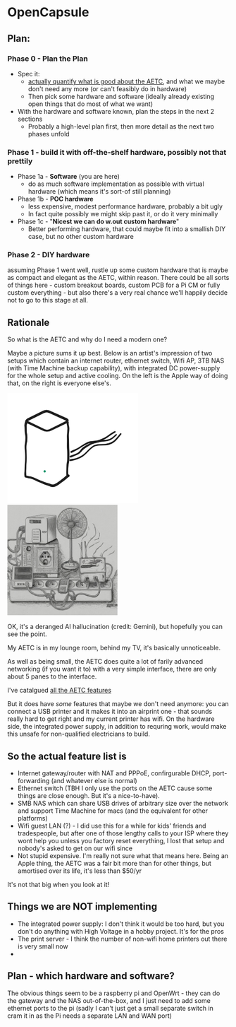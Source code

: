 # OpenCapsule

## Plan:

### Phase 0 - Plan the Plan

* Spec it:
  * [actually quantify what is good about the AETC](AETC%20Features.md), and what we maybe don't need any more (or can't feasibly do in hardware)
  * Then pick some hardware and software (ideally already existing open things that do most of what we want)
* With the hardware and software known, plan the steps in the next 2 sections
  * Probably a high-level plan first, then more detail as the next two phases unfold

### Phase 1 - build it with off-the-shelf hardware, possibly not that prettily
* Phase 1a - **Software** (you are here)
  * do as much software implementation as possible with virtual hardware (which means it's sort-of still planning)
* Phase 1b - **POC hardware**
  * less expensive, modest performance hardware, probably a bit ugly
  * In fact quite possibly we might skip past it, or do it very minimally
* Phase 1c - "**Nicest we can do w.out custom hardware**"
  * Better performing hardware, that could maybe fit into a smallish DIY case, but no other custom hardware

### Phase 2 - DIY hardware
assuming Phase 1 went well, rustle up some custom hardware that is maybe as compact and elegant as the AETC, within reason. There could be all sorts of things here - custom breakout boards, custom PCB for a Pi CM or fully custom everything - but also there's a very real chance we'll happily decide not to go to this stage at all.


## Rationale

So what is the AETC and why do I need a modern one?

Maybe a picture sums it up best. Below is an artist's impression of two setups which contain an internet router, ethernet switch, Wifi AP, 3TB NAS (with Time Machine backup capability), with integrated DC power-supply for the whole setup and active cooling. On the left is the Apple way of doing that, on the right is everyone else's.

<img src="AETC.svg" alt="OC Logo" height="250px"/> <img src="Gemini_Generated_Image_lrc3hmlrc3hmlrc3.jpeg" alt="OC Logo" width="250px"/>

OK, it's a deranged AI hallucination (credit: Gemini), but hopefully you can see the point.

My AETC is in my lounge room, behind my TV, it's basically unnoticeable.

As well as being small, the AETC does quite a lot of farily advanced networking (if you want it to) with a very simple interface, there are only about 5 panes to the interface.

I've catalgued [all the AETC features](AETC%20Features.md)

But it does have *some* features that maybe we don't need anymore: you can connect a USB printer and it makes it into an airprint one - that sounds really hard to get right and my current printer has wifi. On the hardware side, the integrated power supply, in addition to requring work, would make this unsafe for non-qualified electricians to build.

## So the actual feature list is
* Internet gateway/router with NAT and PPPoE, confirgurable DHCP, port-forwarding (and whatever else is normal)
* Ethernet switch (TBH I only use the ports on the AETC cause some things are close enough. But it's a nice-to-have). 
* SMB NAS which can share USB drives of arbitrary size over the network and support Time Machine for macs (and the equivalent for other platforms)
* Wifi guest LAN (?) - I did use this for a while for kids' friends and tradespeople, but after one of those lengthy calls to your ISP where they wont help you unless you factory reset everything, I lost that setup and nobody's asked to get on our wifi since
* Not stupid expensive. I'm really not sure what that means here. Being an Apple thing, the AETC was a fair bit more than for other things, but amortised over its life, it's less than $50/yr

It's not that big when you look at it!

## Things we are NOT implementing
* The integrated power supply: I don't think it would be too hard, but you don't do anything with High Voltage in a hobby project. It's for the pros
* The print server - I think the number of non-wifi home printers out there is very small now
* 

## Plan - which hardware and software?
The obvious things seem to be a raspberry pi and OpenWrt - they can do the gateway and the NAS out-of-the-box, and I just need to add some ethernet ports to the pi (sadly I can't just get a small separate switch in cram it in as the Pi needs a separate LAN and WAN port)
